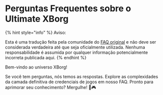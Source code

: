 # Perguntas Frequentes sobre o Ultimate XBorg

{% hint style="info" %}
Aviso:

Esta é uma tradução feita pela comunidade do [FAQ original](https://xborg-1.gitbook.io/faq/) e não deve ser considerada verdadeira até que seja oficialmente utilizada. Nenhuma responsabilidade é assumida por qualquer informação potencialmente incorreta publicada aqui.
{% endhint %}

Bem-vindo ao universo XBorg!&#x20;

Se você tem perguntas, nós temos as respostas. Explore as complexidades da camada definitiva de credenciais de jogos em nosso FAQ. Pronto para aprimorar seu conhecimento? Mergulhe! 🚀🎮